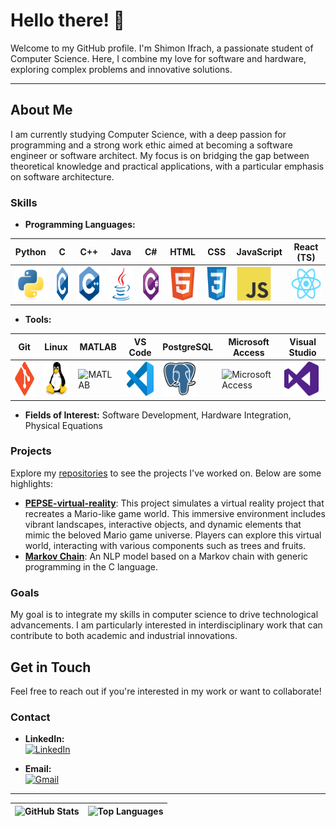 # Hello there! 👋

Welcome to my GitHub profile. I'm Shimon Ifrach, a passionate student of Computer Science. Here, I combine my love for software and hardware, exploring complex problems and innovative solutions.

---

## About Me

I am currently studying Computer Science, with a deep passion for programming and a strong work ethic aimed at becoming a software engineer or software architect. My focus is on bridging the gap between theoretical knowledge and practical applications, with a particular emphasis on software architecture.

### Skills

- **Programming Languages:**

| Python | C | C++ | Java | C# | HTML | CSS | JavaScript | React (TS) |
|--------|---|-----|------|----|------|-----|------------|-------------|
| <img src="https://github.com/devicons/devicon/blob/master/icons/python/python-original.svg" title="Python" alt="Python" width="55" height="55"/> | <img src="https://github.com/devicons/devicon/blob/master/icons/c/c-original.svg" title="C" alt="C" width="55" height="55"/> | <img src="https://github.com/devicons/devicon/blob/master/icons/cplusplus/cplusplus-original.svg" title="C++" alt="C++" width="55" height="55"/> | <img src="https://github.com/devicons/devicon/blob/master/icons/java/java-original.svg" title="Java" alt="Java" width="55" height="55"/> | <img src="https://github.com/devicons/devicon/blob/master/icons/csharp/csharp-original.svg" title="C#" alt="C#" width="55" height="55"/> | <img src="https://github.com/devicons/devicon/blob/master/icons/html5/html5-original.svg" title="HTML" alt="HTML" width="55" height="55"/> | <img src="https://github.com/devicons/devicon/blob/master/icons/css3/css3-original.svg" title="CSS" alt="CSS" width="55" height="55"/> | <img src="https://github.com/devicons/devicon/blob/master/icons/javascript/javascript-original.svg" title="JavaScript" alt="JavaScript" width="55" height="55"/> | <img src="https://github.com/devicons/devicon/blob/master/icons/react/react-original.svg" title="React (TypeScript)" alt="React" width="55" height="55"/> |

- **Tools:**

| Git | Linux | MATLAB | VS Code | PostgreSQL | Microsoft Access | Visual Studio |
|-----|-------|--------|---------|------------|------------------|----------------|
| <img src="https://github.com/devicons/devicon/blob/master/icons/git/git-original.svg" title="Git" alt="Git" width="55" height="55"/> | <img src="https://github.com/devicons/devicon/blob/master/icons/linux/linux-original.svg" title="Linux" alt="Linux" width="55" height="55"/> | <img src="https://upload.wikimedia.org/wikipedia/commons/2/21/Matlab_Logo.png" title="MATLAB" alt="MATLAB" width="55" height="55"/> | <img src="https://github.com/devicons/devicon/blob/master/icons/vscode/vscode-original.svg" title="VS Code" alt="VS Code" width="55" height="55"/> | <img src="https://github.com/devicons/devicon/blob/master/icons/postgresql/postgresql-original.svg" title="PostgreSQL" alt="PostgreSQL" width="55" height="55"/> | <img src="https://img.shields.io/badge/Microsoft%20Access-A4343A?style=for-the-badge&logo=microsoft-access&logoColor=white" title="Microsoft Access" alt="Microsoft Access" height="40"/> | <img src="https://github.com/devicons/devicon/blob/master/icons/visualstudio/visualstudio-plain.svg" title="Visual Studio" alt="Visual Studio" width="55" height="55"/> |

- **Fields of Interest:** Software Development, Hardware Integration, Physical Equations

### Projects

Explore my [repositories](https://github.com/simaon78i?tab=repositories) to see the projects I've worked on. Below are some highlights:

- **[PEPSE-virtual-reality](https://github.com/simaon78i/PEPSE-virtual-reality)**: This project simulates a virtual reality project that recreates a Mario-like game world. This immersive environment includes vibrant landscapes, interactive objects, and dynamic elements that mimic the beloved Mario game universe. Players can explore this virtual world, interacting with various components such as trees and fruits.
- **[Markov Chain](https://github.com/simaon78i/Markov-chain)**: An NLP model based on a Markov chain with generic programming in the C language.

### Goals

My goal is to integrate my skills in computer science to drive technological advancements. I am particularly interested in interdisciplinary work that can contribute to both academic and industrial innovations.

## Get in Touch

Feel free to reach out if you're interested in my work or want to collaborate!

### Contact

- **LinkedIn:**  
  <a href="https://www.linkedin.com/in/shimon-ifrach-a022b5215/" target="_blank">
    <img src="https://img.shields.io/badge/LinkedIn-0A66C2?style=for-the-badge&logo=linkedin&logoColor=white" alt="LinkedIn">
  </a>

- **Email:**  
  <a href="mailto:simaon78ifrac@gmail.com" target="_blank">
    <img src="https://img.shields.io/badge/Gmail-D14836?style=for-the-badge&logo=gmail&logoColor=white" alt="Gmail">
  </a>

---

| <img src="https://github-readme-stats.vercel.app/api?username=simaon78i&show_icons=true&theme=radical" alt="GitHub Stats" /> | <img src="https://github-readme-stats.vercel.app/api/top-langs/?username=simaon78i&layout=compact&theme=radical" alt="Top Languages" /> |
|:---:|:---:|

